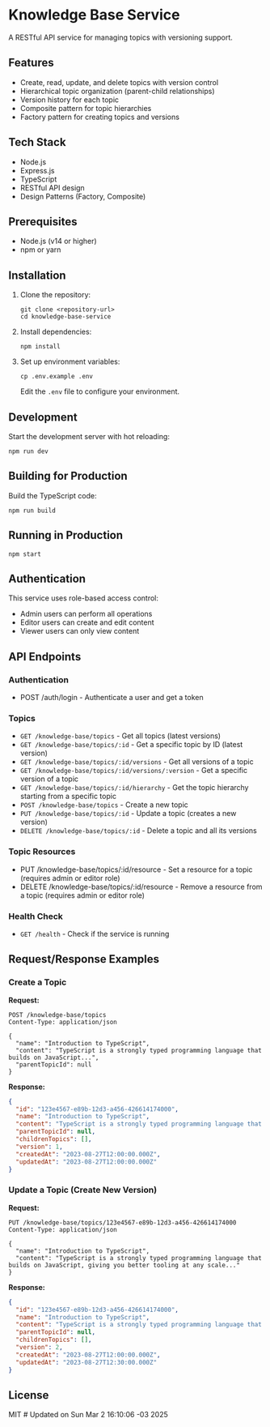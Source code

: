 # Knowledge Base Service

A RESTful API service for managing topics with versioning support.

## Features

- Create, read, update, and delete topics with version control
- Hierarchical topic organization (parent-child relationships)
- Version history for each topic
- Composite pattern for topic hierarchies
- Factory pattern for creating topics and versions

## Tech Stack

- Node.js
- Express.js
- TypeScript
- RESTful API design
- Design Patterns (Factory, Composite)

## Prerequisites

- Node.js (v14 or higher)
- npm or yarn

## Installation

1. Clone the repository:
   ```
   git clone <repository-url>
   cd knowledge-base-service
   ```

2. Install dependencies:
   ```
   npm install
   ```

3. Set up environment variables:
   ```
   cp .env.example .env
   ```
   Edit the `.env` file to configure your environment.

## Development

Start the development server with hot reloading:
```
npm run dev
```

## Building for Production

Build the TypeScript code:
```
npm run build
```

## Running in Production

```
npm start
```

## Authentication

This service uses role-based access control:
- Admin users can perform all operations
- Editor users can create and edit content
- Viewer users can only view content

## API Endpoints

### Authentication
- POST /auth/login - Authenticate a user and get a token

### Topics

- `GET /knowledge-base/topics` - Get all topics (latest versions)
- `GET /knowledge-base/topics/:id` - Get a specific topic by ID (latest version)
- `GET /knowledge-base/topics/:id/versions` - Get all versions of a topic
- `GET /knowledge-base/topics/:id/versions/:version` - Get a specific version of a topic
- `GET /knowledge-base/topics/:id/hierarchy` - Get the topic hierarchy starting from a specific topic
- `POST /knowledge-base/topics` - Create a new topic
- `PUT /knowledge-base/topics/:id` - Update a topic (creates a new version)
- `DELETE /knowledge-base/topics/:id` - Delete a topic and all its versions

### Topic Resources
- PUT /knowledge-base/topics/:id/resource - Set a resource for a topic (requires admin or editor role)
- DELETE /knowledge-base/topics/:id/resource - Remove a resource from a topic (requires admin or editor role)

### Health Check

- `GET /health` - Check if the service is running

## Request/Response Examples

### Create a Topic

**Request:**
```http
POST /knowledge-base/topics
Content-Type: application/json

{
  "name": "Introduction to TypeScript",
  "content": "TypeScript is a strongly typed programming language that builds on JavaScript...",
  "parentTopicId": null
}
```

**Response:**
```json
{
  "id": "123e4567-e89b-12d3-a456-426614174000",
  "name": "Introduction to TypeScript",
  "content": "TypeScript is a strongly typed programming language that builds on JavaScript...",
  "parentTopicId": null,
  "childrenTopics": [],
  "version": 1,
  "createdAt": "2023-08-27T12:00:00.000Z",
  "updatedAt": "2023-08-27T12:00:00.000Z"
}
```

### Update a Topic (Create New Version)

**Request:**
```http
PUT /knowledge-base/topics/123e4567-e89b-12d3-a456-426614174000
Content-Type: application/json

{
  "name": "Introduction to TypeScript",
  "content": "TypeScript is a strongly typed programming language that builds on JavaScript, giving you better tooling at any scale..."
}
```

**Response:**
```json
{
  "id": "123e4567-e89b-12d3-a456-426614174000",
  "name": "Introduction to TypeScript",
  "content": "TypeScript is a strongly typed programming language that builds on JavaScript, giving you better tooling at any scale...",
  "parentTopicId": null,
  "childrenTopics": [],
  "version": 2,
  "createdAt": "2023-08-27T12:00:00.000Z",
  "updatedAt": "2023-08-27T12:30:00.000Z"
}
```

## License

MIT # Updated on Sun Mar  2 16:10:06 -03 2025
